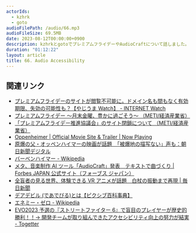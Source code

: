 ```yaml
---
actorIds:
  - kzhrk
  - goto
audioFilePath: /audio/66.mp3
audioFileSize: 69.5MB
date: 2023-08-12T00:00:00+0900
description: kzhrkとgotoでプレミアムフライデーやAudioCraftについて話しました。
duration: "01:12:22"
layout: article
title: 66. Audio Accessibility
---
```


<!-- prettier-ignore-start -->

## 関連リンク

- [プレミアムフライデーのサイトが閲覧不可能に。ドメイン名も間もなく有効期限、失効の可能性も？【やじうま Watch】 - INTERNET Watch](https://internet.watch.impress.co.jp/docs/yajiuma/1520203.html)
- [プレミアムフライデー ～月末金曜、豊かに過ごそう～ （METI/経済産業省）](https://www.meti.go.jp/policy/mono_info_service/service/premium-friday/index.html)
- [「プレミアムフライデー推進協議会」のサイト閉鎖について （METI/経済産業省）](https://www.meti.go.jp/press/2023/08/20230809003/20230809003.html)
- [Oppenheimer \| Official Movie Site & Trailer \| Now Playing](https://www.oppenheimermovie.com/)
- [原爆の父・オッペンハイマーの映画が話題　「被爆地の描写ない」声も：朝日新聞デジタル](https://www.asahi.com/articles/ASR87547YR84UHBI00G.html)
- [バーベンハイマー - Wikipedia](https://ja.wikipedia.org/wiki/%E3%83%90%E3%83%BC%E3%83%99%E3%83%B3%E3%83%8F%E3%82%A4%E3%83%9E%E3%83%BC)
- [メタ、音楽制作 AI ツール「AudioCraft」発表　テキストで曲づくり \| Forbes JAPAN 公式サイト（フォーブス ジャパン）](https://forbesjapan.com/articles/detail/65034)
- [全盲者の見る世界、体験できる VR アニメが話題　白杖の振動まで再現 \| 毎日新聞](https://mainichi.jp/articles/20230807/k00/00m/040/081000c)
- [デアデビル (であでびる)とは【ピクシブ百科事典】](https://dic.pixiv.net/a/%E3%83%87%E3%82%A2%E3%83%87%E3%83%93%E3%83%AB)
- [エネミー・ゼロ - Wikipedia](https://ja.wikipedia.org/wiki/%E3%82%A8%E3%83%8D%E3%83%9F%E3%83%BC%E3%83%BB%E3%82%BC%E3%83%AD)
- [EVO2023 予選の『ストリートファイター 6』で盲目のプレイヤーが歴史的勝利！！→ 開発チームが取り組んできたアクセシビリティ向上の努力が結実 - Togetter](https://togetter.com/li/2199660)
<!-- prettier-ignore-end -->
